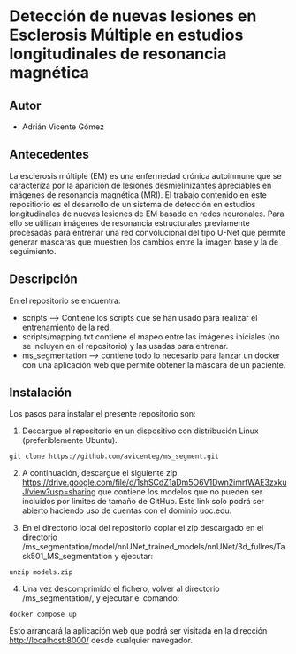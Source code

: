 # Detección de nuevas lesiones en Esclerosis Múltiple en estudios longitudinales de resonancia magnética

## Autor
+ Adrián Vicente Gómez

## Antecedentes
La esclerosis múltiple (EM) es una enfermedad crónica autoinmune que se caracteriza por la aparición de lesiones desmielinizantes apreciables en imágenes de resonancia magnética (MRI).
El trabajo contenido en este repositiorio es el desarrollo de un sistema de detección en estudios longitudinales de nuevas lesiones de EM basado en redes neuronales. Para ello se utilizan imágenes de resonancia estructurales previamente procesadas para entrenar una red convolucional del tipo U-Net que permite generar máscaras que muestren los cambios entre la imagen base y la de seguimiento.

## Descripción
En el repositorio se encuentra:
+ scripts --> Contiene los scripts que se han usado para realizar el entrenamiento de la red.
+ scripts/mapping.txt contiene el mapeo entre las imágenes iniciales (no se incluyen en el repositorio) y las usadas para entrenar.
+ ms_segmentation --> contiene todo lo necesario para lanzar un docker con una aplicación web que permite obtener la máscara de un paciente.

## Instalación
Los pasos para instalar el presente repositorio son:

1. Descargue el repositorio en un dispositivo con distribución Linux (preferiblemente Ubuntu).
```
git clone https://github.com/avicenteg/ms_segment.git
```
2. A continuación, descargue el siguiente zip <https://drive.google.com/file/d/1shSCdZ1aDm5O6V1Dwn2imrtWAE3zxkuJ/view?usp=sharing>  que contiene los modelos que no pueden ser incluidos por limites de tamaño de GitHub. Este link solo podrá ser abierto haciendo uso de cuentas con el dominio uoc.edu. 

3. En el directorio local del repositorio copiar el zip descargado en el directorio /ms_segmentation/model/nnUNet_trained_models/nnUNet/3d_fullres/Task501_MS_segmentation  y ejecutar: 

```
unzip models.zip
```

4. Una vez descomprimido el fichero, volver al directorio /ms_segmentation/, y ejecutar el comando:
```
docker compose up
```
Esto arrancará la aplicación web que podrá ser visitada en la dirección <http://localhost:8000/> desde cualquier navegador.